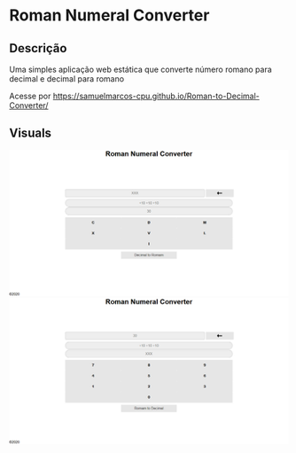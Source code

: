 # Roman Numeral Converter

## Descrição

Uma simples aplicação web estática que converte número romano para decimal e decimal para romano

Acesse por https://samuelmarcos-cpu.github.io/Roman-to-Decimal-Converter/

## Visuals

![](imgs/img1.jpg)
![](imgs/img2.jpg)
